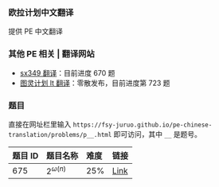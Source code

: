 ### 欧拉计划中文翻译

提供 PE 中文翻译

### 其他 PE 相关 | 翻译网站

- [sx349 翻译](http://pe-cn.github.io/)：目前进度 670 题
- [图灵计划 lt 翻译](https://www.ituring.com.cn/space/personalarticle/82320?pcid=970&sort=new)：零散发布，目前进度第 723 题

### 题目

直接在网址栏里输入 ``https://fsy-juruo.github.io/pe-chinese-translation/problems/p__.html`` 即可访问，其中 ``__`` 是题号。

|题目 ID|题目名称|难度|链接|
|:-----|:-----|:----|:----|
|675|$2^{\omega(n)}$|25%|[Link](https://fsy-juruo.github.io/pe-chinese-translation/problems/p675.html)|
